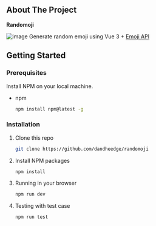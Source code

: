 ## About The Project

**Randomoji**

![image](https://user-images.githubusercontent.com/13269955/159480593-3415caef-e788-4b0f-a178-9cbd50ce7dde.png)
Generate random emoji using Vue 3 + [Emoji API](https://github.com/cheatsnake/emojihub)



## Getting Started
### Prerequisites

Install NPM on your local machine.
* npm
  ```sh
  npm install npm@latest -g
  ```

### Installation

1. Clone this repo
   ```sh
   git clone https://github.com/dandheedge/randomoji
   ```
3. Install NPM packages
   ```sh
   npm install
   ```
4. Running in your browser
   ```js
   npm run dev
   ```
5. Testing with test case
   ```js
   npm run test
   ```




